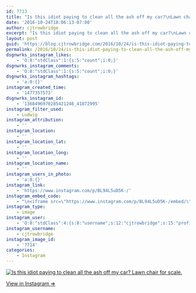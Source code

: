 ```yaml
---
id: 7713
title: "Is this idiot paying to clean all the ash off my car?\nLawn chair for scale."
date: '2016-10-24T18:06:13-07:00'
author: cjtrowbridge
excerpt: "Is this idiot paying to clean all the ash off my car?\nLawn chair for scale."
layout: post
guid: 'https://blog.cjtrowbridge.com/2016/10/24/is-this-idiot-paying-to-clean-all-the-ash-off-my-carlawn-chair-for-scale/'
permalink: /2016/10/24/is-this-idiot-paying-to-clean-all-the-ash-off-my-carlawn-chair-for-scale/
dsgnwrks_instagram_likes:
    - 'O:8:"stdClass":1:{s:5:"count";i:0;}'
dsgnwrks_instagram_comments:
    - 'O:8:"stdClass":1:{s:5:"count";i:0;}'
dsgnwrks_instagram_hashtags:
    - 'a:0:{}'
instagram_created_time:
    - '1477357573'
dsgnwrks_instagram_id:
    - '1368496970285421246_41872995'
instagram_filter_used:
    - Ludwig
instagram_attribution:
    - ''
instagram_location:
    - ''
instagram_location_lat:
    - ''
instagram_location_long:
    - ''
instagram_location_name:
    - ''
instagram_users_in_photo:
    - 'a:0:{}'
instagram_link:
    - 'https://www.instagram.com/p/BL94L5uD5K-/'
instagram_embed_code:
    - "\n<iframe src=\"https://www.instagram.com/p/BL94L5uD5K-/embed/\" width=\"612\" height=\"710\" frameborder=\"0\" scrolling=\"no\" allowtransparency=\"true\" class=\"insta-image-embed\"></iframe>\n"
instagram_type:
    - image
instagram_user:
    - 'O:8:"stdClass":4:{s:8:"username";s:12:"cjtrowbridge";s:15:"profile_picture";s:96:"https://scontent.cdninstagram.com/t51.2885-19/s150x150/13724650_1188772791164794_142557231_a.jpg";s:2:"id";s:8:"41872995";s:9:"full_name";s:13:"CJ Trowbridge";}'
instagram_username:
    - cjtrowbridge
instagram_image_id:
    - '7714'
categories:
    - Instagram
---
```


[![Is this idiot paying to clean all the ash off my car?
Lawn chair for scale.](https://blog.cjtrowbridge.com/wp-content/uploads/2016/10/1477357573-1-1.jpg)](https://www.instagram.com/p/BL94L5uD5K-/)

[View in Instagram ⇒](https://www.instagram.com/p/BL94L5uD5K-/)